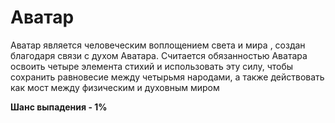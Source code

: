 # Аватар

&#x20;Аватар является человеческим воплощением света и мира , создан благодаря связи с духом Аватара. Считается обязанностью Аватара освоить четыре элемента стихий и использовать эту силу, чтобы сохранить равновесие между четырьмя народами, а также действовать как мост между физическим и духовным миром

**Шанс выпадения - 1%**
